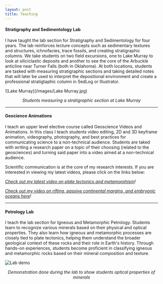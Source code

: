 ```yaml
---
layout: post
title: Teaching
---
```

#### Stratigraphy and Sedimentology Lab
I have taught the lab section for Stratigraphy and Sedimentology for four years. The lab reinforces lecture concepts such as sedimentary textures and structures, ichnofacies, trace fossils, and creating stratigraphic columns. We take students on two field excursions, one to Lake Murray to look at siliciclastic deposits and another to see the core of the Arbuckle anticline near Turner Falls (both in Oklahoma). At both locations, students are tasked with measuring stratigraphic sections and taking detailed notes that will later be used to interpret the depositional environment and create a professional stratigtaphic column in SedLog or Illustrator. 

![Lake Murray](/images/Lake Murray.jpg)
*<center>Students measuring a stratigraphic section at Lake Murray</center>*

----

#### Geocience Animations
I teach an upper level elective course called Geoscience Videos and Animations. In this class I teach students video editing, 2D and 3D keyframe animation, videography, photography, and best practices for communicating science to a non-technical audience. Students are taked with writing a research paper on a topic of their choosing (related to the geosciences) and turning said paper into a video aimed at a non-technical audience. 

Scientific communication is at the core of my research interests. If you are interested in viewing my latest videos, please click on the links below:

*[Check out my latest video on plate tectonics and metamorphism](https://www.youtube.com/watch?v=dxTFkfzPX-s&t=237s)!*

*[Check out my video on rifting, passive continental margins, and embryonic oceans here](https://www.youtube.com/watch?v=HQqrfIVkctM&t)!*

----

#### Petrology Lab
I teach the lab section for Igneous and Metamorphic Petrology. Students learn to recognize various minerals based on their physical and optical properties. They also learn how igneous and metamorphic processes are closely tied to plate tectonics, helping them understand the broader geological context of these rocks and their role in Earth's history. Through hands-on experiences, students become proficient in classifying igneous and metamorphic rocks based on their mineral composition and texture.

![Lab demo](/images/IMG_4105%202-2.gif)
*<center>Demonstration done during the lab to show students optical properties of minerals</center>*






